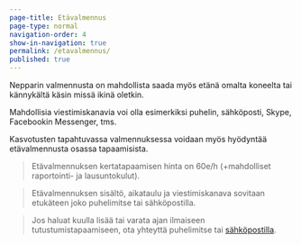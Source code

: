 ```yaml
---
page-title: Etävalmennus
page-type: normal
navigation-order: 4
show-in-navigation: true
permalink: /etavalmennus/
published: true
---
```





Nepparin valmennusta on mahdollista saada myös etänä omalta koneelta tai kännykältä käsin missä ikinä oletkin.

Mahdollisia viestimiskanavia voi olla esimerkiksi puhelin, sähköposti, Skype, Facebookin Messenger, tms.

Kasvotusten tapahtuvassa valmennuksessa voidaan myös hyödyntää etävalmennusta osassa tapaamisista.

> Etävalmennuksen kertatapaamisen hinta on 60e/h (+mahdolliset raportointi- ja lausuntokulut). 

> Etävalmennuksen sisältö, aikataulu ja viestimiskanava sovitaan etukäteen joko puhelimitse tai sähköpostilla.

> Jos haluat kuulla lisää tai varata ajan ilmaiseen tutustumistapaamiseen, ota yhteyttä puhelimitse tai [sähköpostilla](/ota-yhteytta).
